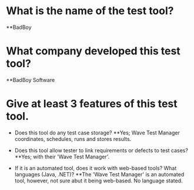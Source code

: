 # What is the name of the test tool?
**BadBoy
# What company developed this test tool?
**BadBoy Software
# Give at least 3 features of this test tool.

* Does this tool do any test case storage?
  **Yes; Wave Test Manager coordinates, schedules, runs and stores results.
  
* Does this tool allow tester to link requirements or defects to test cases?
  **Yes; with their 'Wave Test Manager'.
  
* If it is an automated tool, does it work with web-based tools? What languages (Java, .NET)?
  **The 'Wave Test Manager' is an automated tool, however, not sure abut it being web-based. No language stated.

